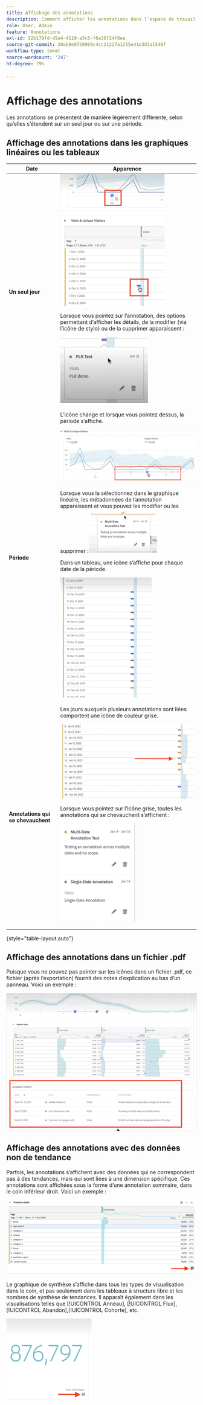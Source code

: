 ```yaml
---
title: Affichage des annotations
description: Comment afficher les annotations dans l’espace de travail.
role: User, Admin
feature: Annotations
exl-id: 52b179fd-d9a4-4119-a3c6-f6a36f24f8ea
source-git-commit: 20ab0e9728969c4cc11227a1255e41e3d1a1540f
workflow-type: tm+mt
source-wordcount: '247'
ht-degree: 79%

---
```


# Affichage des annotations

Les annotations se présentent de manière légèrement différente, selon qu’elles s’étendent sur un seul jour ou sur une période.

## Affichage des annotations dans les graphiques linéaires ou les tableaux

| Date | Apparence |
| --- | --- |
| **Un seul jour** | ![](assets/single-day.png)<p>Lorsque vous pointez sur l’annotation, des options permettant dʼafficher les détails, de la modifier (via lʼicône de stylo) ou de la supprimer apparaissent :<p> ![](assets/hover.png) |
| **Période** | L’icône change et lorsque vous pointez dessus, la période s’affiche.<p>![](assets/multi-day.png)<p>Lorsque vous la sélectionnez dans le graphique linéaire, les métadonnées de l’annotation apparaissent et vous pouvez les modifier ou les supprimer :![](assets/multi-hover.png)<p>Dans un tableau, une icône s’affiche pour chaque date de la période.<p>![](assets/multi-day-table.png) |
| **Annotations qui se chevauchent** | Les jours auxquels plusieurs annotations sont liées comportent une icône de couleur grise.<p>![](assets/grey.png)<p>Lorsque vous pointez sur l’icône grise, toutes les annotations qui se chevauchent s’affichent :<p>![](assets/overlap.png) |

{style=&quot;table-layout:auto&quot;}

## Affichage des annotations dans un fichier .pdf

Puisque vous ne pouvez pas pointer sur les icônes dans un fichier .pdf, ce fichier (après l’exportation) fournit des notes d’explication au bas d’un panneau. Voici un exemple :

![](assets/ann-pdf.png)

## Affichage des annotations avec des données non de tendance

Parfois, les annotations s’affichent avec des données qui ne correspondent pas à des tendances, mais qui sont liées à une dimension spécifique. Ces annotations sont affichées sous la forme dʼune annotation sommaire, dans le coin inférieur droit. Voici un exemple :

![](assets/non-date.png)

Le graphique de synthèse s’affiche dans tous les types de visualisation dans le coin, et pas seulement dans les tableaux à structure libre et les nombres de synthèse de tendances. Il apparaît également dans les visualisations telles que [!UICONTROL Anneau], [!UICONTROL Flux],[!UICONTROL Abandon],[!UICONTROL Cohorte], etc.

![](assets/ann-summary.png)

